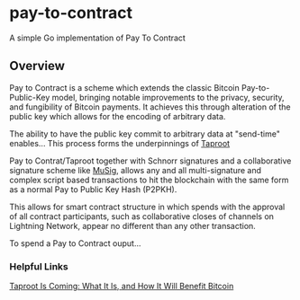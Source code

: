 # pay-to-contract
A simple Go implementation of Pay To Contract


## Overview
Pay to Contract is a scheme which extends the classic Bitcoin Pay-to-Public-Key model, bringing notable improvements to the privacy, security, and fungibility of Bitcoin payments. It achieves this through alteration of the public key which allows for the encoding of arbitrary data.

The ability to have the public key commit to arbitrary data at "send-time" enables...
This process forms the underpinnings of [Taproot](https://lists.linuxfoundation.org/pipermail/bitcoin-dev/2019-May/016914.html)
 
Pay to Contrat/Taproot together with Schnorr signatures and a collaborative signature scheme like [MuSig](https://eprint.iacr.org/2018/068.pdf), allows any and all multi-signature and complex script based transactions to hit the blockchain with the same form as a normal Pay to Public Key Hash (P2PKH).

This allows for smart contract structure in which spends with the approval of all contract participants, such as collaborative closes of channels on Lightning Network, appear no different than any other transaction.



To spend a Pay to Contract ouput...

 

### Helpful Links
[Taproot Is Coming: What It Is, and How It Will Benefit Bitcoin](https://bitcoinmagazine.com/articles/taproot-coming-what-it-and-how-it-will-benefit-bitcoin)
